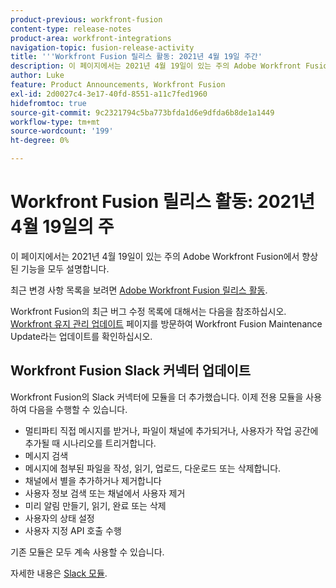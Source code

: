 ```yaml
---
product-previous: workfront-fusion
content-type: release-notes
product-area: workfront-integrations
navigation-topic: fusion-release-activity
title: '''Workfront Fusion 릴리스 활동: 2021년 4월 19일 주간'
description: 이 페이지에서는 2021년 4월 19일이 있는 주의 Adobe Workfront Fusion에서 향상된 기능을 모두 설명합니다.
author: Luke
feature: Product Announcements, Workfront Fusion
exl-id: 2d0027c4-3e17-40fd-8551-a11c7fed1960
hidefromtoc: true
source-git-commit: 9c2321794c5ba773bfda1d6e9dfda6b8de1a1449
workflow-type: tm+mt
source-wordcount: '199'
ht-degree: 0%

---
```


# Workfront Fusion 릴리스 활동: 2021년 4월 19일의 주

이 페이지에서는 2021년 4월 19일이 있는 주의 Adobe Workfront Fusion에서 향상된 기능을 모두 설명합니다.

최근 변경 사항 목록을 보려면 [Adobe Workfront Fusion 릴리스 활동](../../../product-announcements/product-releases/fusion-release-activity/fusion-release-activity.md).

Workfront Fusion의 최근 버그 수정 목록에 대해서는 다음을 참조하십시오. [Workfront 유지 관리 업데이트](https://one.workfront.com/s/article/Workfront-Maintenance-Updates-1882317350) 페이지를 방문하여 Workfront Fusion Maintenance Update라는 업데이트를 확인하십시오.

## Workfront Fusion Slack 커넥터 업데이트

Workfront Fusion의 Slack 커넥터에 모듈을 더 추가했습니다. 이제 전용 모듈을 사용하여 다음을 수행할 수 있습니다.

* 멀티파티 직접 메시지를 받거나, 파일이 채널에 추가되거나, 사용자가 작업 공간에 추가될 때 시나리오를 트리거합니다.
* 메시지 검색
* 메시지에 첨부된 파일을 작성, 읽기, 업로드, 다운로드 또는 삭제합니다.
* 채널에서 별을 추가하거나 제거합니다
* 사용자 정보 검색 또는 채널에서 사용자 제거
* 미리 알림 만들기, 읽기, 완료 또는 삭제
* 사용자의 상태 설정
* 사용자 지정 API 호출 수행

기존 모듈은 모두 계속 사용할 수 있습니다.

자세한 내용은 [Slack 모듈](../../../workfront-fusion/apps-and-their-modules/slack-modules.md).
